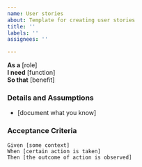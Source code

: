 ```yaml
---
name: User stories
about: Template for creating user stories
title: ''
labels: ''
assignees: ''

---
```


**As a** [role]  
 **I need** [function]  
 **So that** [benefit]  
   
 ### Details and Assumptions
 * [document what you know]
   
 ### Acceptance Criteria  
   
 ```Gherkin
 Given [some context]
 When [certain action is taken]
 Then [the outcome of action is observed]
 ```
